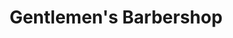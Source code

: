 ---
title: "Gentlemen's Barbershop"
url: /ingelheim-am-rhein/gentlemens-barbershop/
shop: Friseur
---